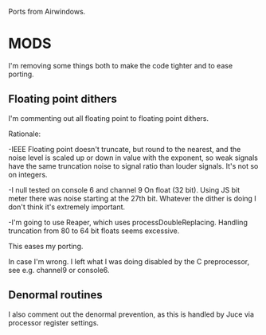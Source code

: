 Ports from Airwindows.

# MODS

I'm removing some things both to make the code tighter and to ease porting.

## Floating point dithers

I'm commenting out all floating point to floating point dithers.

Rationale:

-IEEE Floating point doesn't truncate, but round to the nearest, and the noise
 level is scaled up or down in value with the exponent, so weak signals have
 the same truncation noise to signal ratio than louder signals. It's not so on
 integers.

-I null tested on console 6 and channel 9 On float (32 bit). Using JS bit meter
 there was noise starting at the 27th bit. Whatever the dither is doing I don't
 think it's extremely important.

-I'm going to use Reaper, which uses processDoubleReplacing. Handling truncation
 from 80 to 64 bit floats seems excessive.

This eases my porting.

In case I'm wrong. I left what I was doing disabled by the C preprocessor, see
e.g. channel9 or console6.

## Denormal routines

I also comment out the denormal prevention, as this is handled by Juce via
processor register settings.
